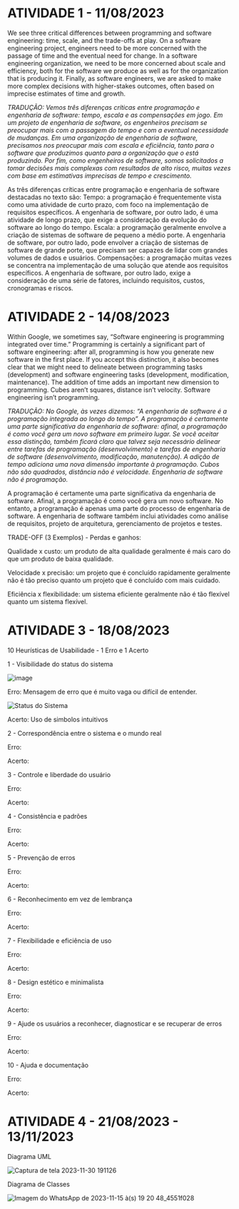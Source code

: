 
# ATIVIDADE 1 - 11/08/2023

We see three critical differences between programming and software engineering: time, scale, and the trade-offs at play. On a software engineering project, engineers need to be more concerned with the passage of time and the eventual need for change. In a software engineering organization, we need to be more concerned about scale and efficiency, both for the software we produce as well as for the organization that is producing it. Finally, as software engineers, we are asked to make more complex decisions with higher-stakes outcomes, often based on imprecise estimates of time and growth.

_TRADUÇÃO: Vemos três diferenças críticas entre programação e engenharia de software: tempo, escala e as compensações em jogo. Em um projeto de engenharia de software, os engenheiros precisam se preocupar mais com a passagem do tempo e com a eventual necessidade de mudanças. Em uma organização de engenharia de software, precisamos nos preocupar mais com escala e eficiência, tanto para o software que produzimos quanto para a organização que o está produzindo. Por fim, como engenheiros de software, somos solicitados a tomar decisões mais complexas com resultados de alto risco, muitas vezes com base em estimativas imprecisas de tempo e crescimento._

As três diferenças críticas entre programação e engenharia de software destacadas no texto são:
Tempo: a programação é frequentemente vista como uma atividade de curto prazo, com foco na implementação de requisitos específicos. A engenharia de software, por outro lado, é uma atividade de longo prazo, que exige a consideração da evolução do software ao longo do tempo.
Escala: a programação geralmente envolve a criação de sistemas de software de pequeno a médio porte. A engenharia de software, por outro lado, pode envolver a criação de sistemas de software de grande porte, que precisam ser capazes de lidar com grandes volumes de dados e usuários.
Compensações: a programação muitas vezes se concentra na implementação de uma solução que atende aos requisitos específicos. A engenharia de software, por outro lado, exige a consideração de uma série de fatores, incluindo requisitos, custos, cronogramas e riscos.

# ATIVIDADE 2 - 14/08/2023
  
 Within Google, we sometimes say, “Software engineering is programming integrated over time.” Programming is certainly a significant part of software engineering: after all, programming is how you generate new software in the first place. If you accept this distinction, it also becomes clear that we might need to delineate between programming tasks (development) and software engineering tasks (development, modification, maintenance). The addition of time adds an important new dimension to programming. Cubes aren’t squares, distance isn’t velocity. Software engineering isn’t programming.
 
_TRADUÇÃO: No Google, às vezes dizemos: “A engenharia de software é a programação integrada ao longo do tempo”. A programação é certamente uma parte significativa da engenharia de software: afinal, a programação é como você gera um novo software em primeiro lugar. Se você aceitar essa distinção, também ficará claro que talvez seja necessário delinear entre tarefas de programação (desenvolvimento) e tarefas de engenharia de software (desenvolvimento, modificação, manutenção). A adição de tempo adiciona uma nova dimensão importante à programação. Cubos não são quadrados, distância não é velocidade. Engenharia de software não é programação._

A programação é certamente uma parte significativa da engenharia de software. Afinal, a programação é como você gera um novo software. No entanto, a programação é apenas uma parte do processo de engenharia de software. A engenharia de software também inclui atividades como análise de requisitos, projeto de arquitetura, gerenciamento de projetos e testes.

TRADE-OFF (3 Exemplos) - Perdas e ganhos:

Qualidade x custo: um produto de alta qualidade geralmente é mais caro do que um produto de baixa qualidade.

Velocidade x precisão: um projeto que é concluído rapidamente geralmente não é tão preciso quanto um projeto que é concluído com mais cuidado.

Eficiência x flexibilidade: um sistema eficiente geralmente não é tão flexível quanto um sistema flexível.

# ATIVIDADE 3 - 18/08/2023
10 Heurísticas de Usabilidade - 1 Erro e 1 Acerto

1 - Visibilidade do status do sistema


![image](https://github.com/Anaraquely/Bertoti/assets/127275110/f317cba7-596b-4993-8365-6521ba6b63ab)

Erro: Mensagem de erro que é muito vaga ou difícil de entender.

![Status do Sistema](https://github.com/Anaraquely/Bertoti/assets/127275110/b929e6aa-4d2f-4ba8-b845-c86382324ce5)

Acerto: Uso de simbolos intuitivos 


2 - Correspondência entre o sistema e o mundo real

Erro: 

Acerto:


3 - Controle e liberdade do usuário

Erro: 

Acerto:


4 - Consistência e padrões

Erro: 

Acerto:


5 - Prevenção de erros

Erro: 

Acerto:


6 - Reconhecimento em vez de lembrança

Erro: 

Acerto:


7 - Flexibilidade e eficiência de uso

Erro: 

Acerto:


8 - Design estético e minimalista

Erro: 

Acerto:


9 - Ajude os usuários a reconhecer, diagnosticar e se recuperar de erros

Erro: 

Acerto:


10 - Ajuda e documentação

Erro: 

Acerto:


# ATIVIDADE 4 - 21/08/2023 - 13/11/2023

Diagrama UML

![Captura de tela 2023-11-30 191126](https://github.com/Anaraquely/Bertoti/assets/127275110/49d1b3a9-dcac-4ec5-914f-23252833fed8)


Diagrama de Classes 

![Imagem do WhatsApp de 2023-11-15 à(s) 19 20 48_4551f028](https://github.com/Anaraquely/Bertoti/assets/127275110/21d94cb7-ff4a-4df2-a371-16aa0bc599ac)



